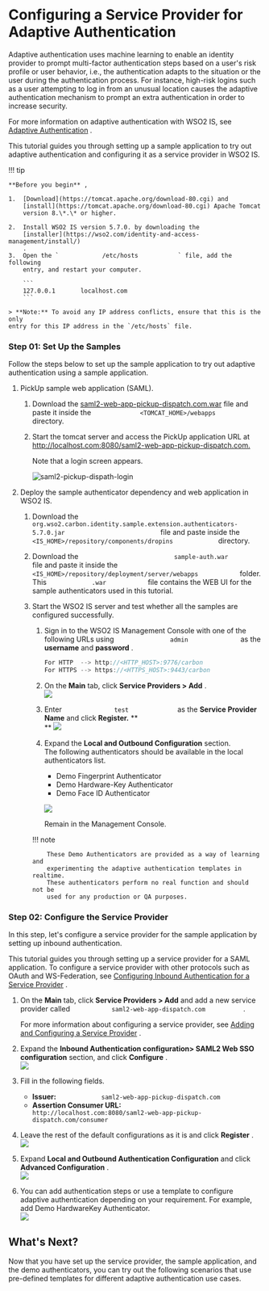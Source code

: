 # Configuring a Service Provider for Adaptive Authentication

Adaptive authentication uses machine learning to enable an identity
provider to prompt multi-factor authentication steps based on a user's
risk profile or user behavior, i.e., the authentication adapts to the
situation or the user during the authentication process. For instance,
high-risk logins such as a user attempting to log in from an unusual
location causes the adaptive authentication mechanism to prompt an extra
authentication in order to increase security.

For more information on adaptive authentication with WSO2 IS, see
[Adaptive Authentication](adaptive-authentication-overview.md) .

This tutorial guides you through setting up a sample application to try
out adaptive authentication and configuring it as a service provider in
WSO2 IS.

!!! tip
    
    **Before you begin** ,
    
    1.  [Download](https://tomcat.apache.org/download-80.cgi) and
        [install](https://tomcat.apache.org/download-80.cgi) Apache Tomcat
        version 8.\*.\* or higher.
    
    2.  Install WSO2 IS version 5.7.0. by downloading the
        [installer](https://wso2.com/identity-and-access-management/install/)
        .
    3.  Open the `            /etc/hosts           ` file, add the following
        entry, and restart your computer.
    
        ```
        127.0.0.1       localhost.com
        ```

    > **Note:** To avoid any IP address conflicts, ensure that this is the only
    entry for this IP address in the `/etc/hosts` file.
    


### Step 01: Set Up the Samples

Follow the steps below to set up the sample application to try out
adaptive authentication using a sample application.

1.  PickUp sample web application (SAML).
    1.  Download the [saml2-web-app-pickup-dispatch.com.war](../../assets/file/tutorials/saml2-web-app-pickup-dispatch.com.war)
        file and paste it inside the
        `              <TOMCAT_HOME>/webapps             ` directory.

    2.  Start the tomcat server and access the PickUp application URL at
        <http://localhost.com:8080/saml2-web-app-pickup-dispatch.com.>

        Note that a login screen appears.
        
        ![saml2-pickup-dispath-login](../../assets/img/tutorials/saml2-pickup-dispath-login.png)

2.  Deploy the sample authenticator dependency and web application in
    WSO2 IS.

    1.  Download the
        `                             org.wso2.carbon.identity.sample.extension.authenticators-5.7.0.jar                           `
        file and paste inside the
        `              <IS_HOME>/repository/components/dropins             `
        directory.

    2.  Download the
        `                           sample-auth.war                         `
        file and paste it inside the
        `             <IS_HOME>/repository/deployment/server/webapps            `
        folder.  
        This `             .war            ` file contains the WEB UI
        for the sample authenticators used in this tutorial.
    3.  Start the WSO2 IS server and test whether all the samples are
        configured successfully.

        1.  Sign in to the WSO2 IS Management Console with one of the
            following URLs using `                admin               `
            as the **username** and **password** .

            ``` java
            For HTTP  --> http://<HTTP_HOST>:9776/carbon
            For HTTPS --> https://<HTTPS_HOST>:9443/carbon
            ```

        2.  On the **Main** tab, click **Service Providers &gt; Add**
            .  
            ![](../../assets/img/tutorials/add-service-providers.png)
        3.  Enter `               test              ` as the **Service
            Provider Name** and click **Register.** **  
            ** ![](../../assets/img/tutorials/add-new-sp-1.png)
        4.  Expand the **Local and Outbound Configuration** section.  
            The following authenticators should be available in the
            local authenticators list.

            -   Demo Fingerprint Authenticator
            -   Demo Hardware-Key Authenticator
            -   Demo Face ID Authenticator

            ![](../../assets/img/tutorials/demo-authenticators.png)

            Remain in the Management Console.

        !!! note
        
                These Demo Authenticators are provided as a way of learning and
                experimenting the adaptive authentication templates in realtime.
                These authenticators perform no real function and should not be
                used for any production or QA purposes.
        

### Step 02: Configure the Service Provider

In this step, let's configure a service provider for the sample
application by setting up inbound authentication.

This tutorial guides you through setting up a service provider for a
SAML application. To configure a service provider with other protocols
such as OAuth and WS-Federation, see [Configuring Inbound Authentication
for a Service
Provider](https://docs.wso2.com/display/IS570/Configuring+Inbound+Authentication+for+a+Service+Provider)
.

1.  On the **Main** tab, click **Service Providers &gt; Add** and add a
    new service provider called
    `            saml2-web-app-dispatch.com           ` .

    For more information about configuring a service provider, see
    [Adding and Configuring a Service
    Provider](https://docs.wso2.com/display/IS570/Adding+and+Configuring+a+Service+Provider)
    .

2.  Expand the **Inbound Authentication configuration&gt; SAML2 Web SSO
    configuration** section, and click **Configure** .  
    ![](../../assets/img/tutorials/configure-saml-sso.png)
3.  Fill in the following fields.  
    -   **Issuer:**
        `             saml2-web-app-pickup-dispatch.com            `
    -   **Assertion Consumer URL:**
        `             http://localhost.com:8080/saml2-web-app-pickup-dispatch.com/consumer            `
4.  Leave the rest of the default configurations as it is and click
    **Register** .  
    ![](../../assets/img/tutorials/register-new-sp.png)
5.  Expand **Local and Outbound Authentication Configuration** and click
    **Advanced Configuration** .  
    ![](../../assets/img/tutorials/advanced-config.png)
6.  You can add authentication steps or use a template to configure
    adaptive authentication depending on your requirement. For example,
    add Demo HardwareKey Authenticator.  
    ![](../../assets/img/tutorials/adaptive-auth-templates.png)

## What's Next?

Now that you have set up the service provider, the sample application,
and the demo authenticators, you can try out the following scenarios
that use pre-defined templates for different adaptive authentication use
cases.
